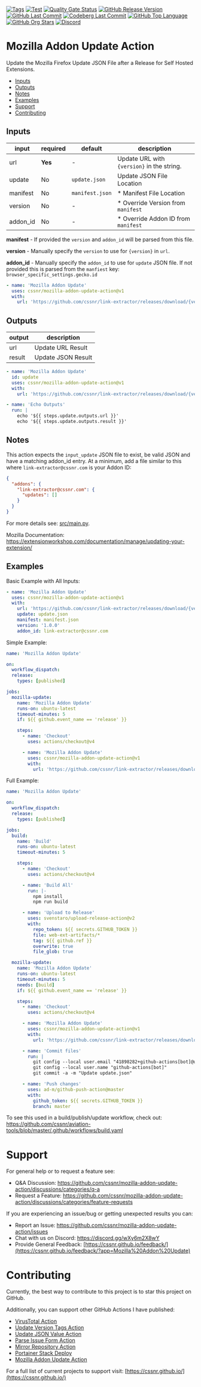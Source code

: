 [![Tags](https://img.shields.io/github/actions/workflow/status/cssnr/mozilla-addon-update-action/tags.yaml?logo=github&logoColor=white&label=tags)](https://github.com/cssnr/mozilla-addon-update-action/actions/workflows/tags.yaml)
[![Test](https://img.shields.io/github/actions/workflow/status/cssnr/mozilla-addon-update-action/test.yaml?logo=github&logoColor=white&label=test)](https://github.com/cssnr/mozilla-addon-update-action/actions/workflows/test.yaml)
[![Quality Gate Status](https://sonarcloud.io/api/project_badges/measure?project=cssnr_mozilla-addon-update-action&metric=alert_status)](https://sonarcloud.io/summary/new_code?id=cssnr_mozilla-addon-update-action)
[![GitHub Release Version](https://img.shields.io/github/v/release/cssnr/mozilla-addon-update-action?logo=github)](https://github.com/cssnr/mozilla-addon-update-action/releases/latest)
[![GitHub Last Commit](https://img.shields.io/github/last-commit/cssnr/mozilla-addon-update-action?logo=github&logoColor=white&label=updated)](https://github.com/cssnr/mozilla-addon-update-action/graphs/commit-activity)
[![Codeberg Last Commit](https://img.shields.io/gitea/last-commit/cssnr/mozilla-addon-update-action/master?gitea_url=https%3A%2F%2Fcodeberg.org%2F&logo=codeberg&logoColor=white&label=updated)](https://codeberg.org/cssnr/mozilla-addon-update-action)
[![GitHub Top Language](https://img.shields.io/github/languages/top/cssnr/mozilla-addon-update-action?logo=htmx&logoColor=white)](https://github.com/cssnr/mozilla-addon-update-action)
[![GitHub Org Stars](https://img.shields.io/github/stars/cssnr?style=flat&logo=github&logoColor=white)](https://cssnr.github.io/)
[![Discord](https://img.shields.io/discord/899171661457293343?logo=discord&logoColor=white&label=discord&color=7289da)](https://discord.gg/wXy6m2X8wY)

# Mozilla Addon Update Action

Update the Mozilla Firefox Update JSON File after a Release for Self Hosted Extensions.

- [Inputs](#Inputs)
- [Outputs](#Outputs)
- [Notes](#Notes)
- [Examples](#Examples)
- [Support](#Support)
- [Contributing](#Contributing)

## Inputs

| input    | required | default         | description                                |
| -------- | -------- | --------------- | ------------------------------------------ |
| url      | **Yes**  | -               | Update URL with `{version}` in the string. |
| update   | No       | `update.json`   | Update JSON File Location                  |
| manifest | No       | `manifest.json` | \* Manifest File Location                  |
| version  | No       | -               | \* Override Version from `manifest`        |
| addon_id | No       | -               | \* Override Addon ID from `manifest`       |

**manifest** - If provided the `version` and `addon_id` will be parsed from this file.

**version** - Manually specify the `version` to use for `{version}` in `url`.

**addon_id** - Manually specify the `addon_id` to use for `update` JSON file.
If not provided this is parsed from the `manfiest` key: `browser_specific_settings.gecko.id`

```yaml
- name: 'Mozilla Addon Update'
  uses: cssnr/mozilla-addon-update-action@v1
  with:
    url: 'https://github.com/cssnr/link-extractor/releases/download/{version}/link_extractor-firefox.xpi'
```

## Outputs

| output | description        |
| ------ | ------------------ |
| url    | Update URL Result  |
| result | Update JSON Result |

```yaml
- name: 'Mozilla Addon Update'
  id: update
  uses: cssnr/mozilla-addon-update-action@v1
  with:
    url: 'https://github.com/cssnr/link-extractor/releases/download/{version}/link_extractor-firefox.xpi'

- name: 'Echo Outputs'
  run: |
    echo '${{ steps.update.outputs.url }}'
    echo '${{ steps.update.outputs.result }}'
```

## Notes

This action expects the `input_update` JSON file to exist, be valid JSON and have a matching addon_id entry.
At a minimum, add a file similar to this where `link-extractor@cssnr.com` is your Addon ID:

```json
{
  "addons": {
    "link-extractor@cssnr.com": {
      "updates": []
    }
  }
}
```

For more details see: [src/main.py](src/main.py).

Mozilla Documentation: https://extensionworkshop.com/documentation/manage/updating-your-extension/

## Examples

Basic Example with All Inputs:

```yaml
- name: 'Mozilla Addon Update'
  uses: cssnr/mozilla-addon-update-action@v1
  with:
    url: 'https://github.com/cssnr/link-extractor/releases/download/{version}/link_extractor-firefox.xpi'
    update: update.json
    manifest: manifest.json
    version: '1.0.0'
    addon_id: link-extractor@cssnr.com
```

Simple Example:

```yaml
name: 'Mozilla Addon Update'

on:
  workflow_dispatch:
  release:
    types: [published]

jobs:
  mozilla-update:
    name: 'Mozilla Addon Update'
    runs-on: ubuntu-latest
    timeout-minutes: 5
    if: ${{ github.event_name == 'release' }}

    steps:
      - name: 'Checkout'
        uses: actions/checkout@v4

      - name: 'Mozilla Addon Update'
        uses: cssnr/mozilla-addon-update-action@v1
        with:
          url: 'https://github.com/cssnr/link-extractor/releases/download/{version}/link_extractor-firefox.xpi'
```

Full Example:

```yaml
name: 'Mozilla Addon Update'

on:
  workflow_dispatch:
  release:
    types: [published]

jobs:
  build:
    name: 'Build'
    runs-on: ubuntu-latest
    timeout-minutes: 5

    steps:
      - name: 'Checkout'
        uses: actions/checkout@v4

      - name: 'Build All'
        run: |-
          npm install
          npm run build

      - name: 'Upload to Release'
        uses: svenstaro/upload-release-action@v2
        with:
          repo_token: ${{ secrets.GITHUB_TOKEN }}
          file: web-ext-artifacts/*
          tag: ${{ github.ref }}
          overwrite: true
          file_glob: true

  mozilla-update:
    name: 'Mozilla Addon Update'
    runs-on: ubuntu-latest
    timeout-minutes: 5
    needs: [build]
    if: ${{ github.event_name == 'release' }}

    steps:
      - name: 'Checkout'
        uses: actions/checkout@v4

      - name: 'Mozilla Addon Update'
        uses: cssnr/mozilla-addon-update-action@v1
        with:
          url: 'https://github.com/cssnr/link-extractor/releases/download/{version}/link_extractor-firefox.xpi'

      - name: 'Commit files'
        run: |
          git config --local user.email "41898282+github-actions[bot]@users.noreply.github.com"
          git config --local user.name "github-actions[bot]"
          git commit -a -m "Update update.json"

      - name: 'Push changes'
        uses: ad-m/github-push-action@master
        with:
          github_token: ${{ secrets.GITHUB_TOKEN }}
          branch: master
```

To see this used in a build/publish/update workflow, check out:  
https://github.com/cssnr/aviation-tools/blob/master/.github/workflows/build.yaml

# Support

For general help or to request a feature see:

- Q&A Discussion: https://github.com/cssnr/mozilla-addon-update-action/discussions/categories/q-a
- Request a Feature: https://github.com/cssnr/mozilla-addon-update-action/discussions/categories/feature-requests

If you are experiencing an issue/bug or getting unexpected results you can:

- Report an Issue: https://github.com/cssnr/mozilla-addon-update-action/issues
- Chat with us on Discord: https://discord.gg/wXy6m2X8wY
- Provide General
  Feedback: [https://cssnr.github.io/feedback/](https://cssnr.github.io/feedback/?app=Mozilla%20Addon%20Update)

# Contributing

Currently, the best way to contribute to this project is to star this project on GitHub.

Additionally, you can support other GitHub Actions I have published:

- [VirusTotal Action](https://github.com/cssnr/virustotal-action)
- [Update Version Tags Action](https://github.com/cssnr/update-version-tags-action)
- [Update JSON Value Action](https://github.com/cssnr/update-json-value-action)
- [Parse Issue Form Action](https://github.com/cssnr/parse-issue-form-action)
- [Mirror Repository Action](https://github.com/cssnr/mirror-repository-action)
- [Portainer Stack Deploy](https://github.com/cssnr/portainer-stack-deploy-action)
- [Mozilla Addon Update Action](https://github.com/cssnr/mozilla-addon-update-action)

For a full list of current projects to support visit: [https://cssnr.github.io/](https://cssnr.github.io/)
